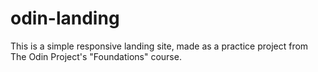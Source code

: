 # odin-landing
This is a simple responsive landing site, made as a practice project from The Odin Project's "Foundations" course.
